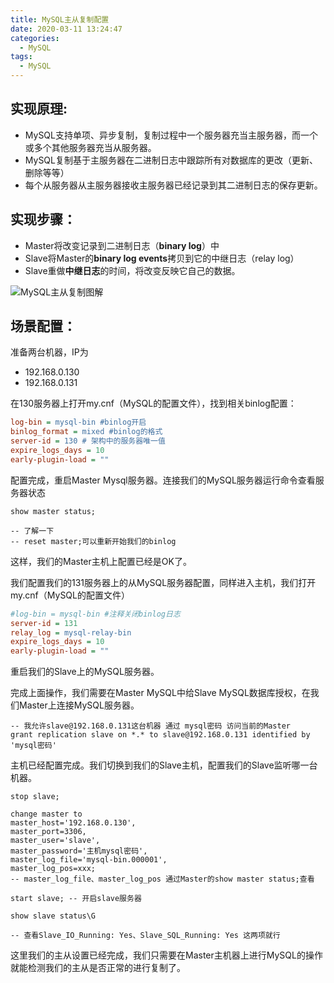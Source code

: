 ```yaml
---
title: MySQL主从复制配置
date: 2020-03-11 13:24:47
categories:
  - MySQL
tags:
  - MySQL
---
```

## 实现原理:

- MySQL支持单项、异步复制，复制过程中一个服务器充当主服务器，而一个或多个其他服务器充当从服务器。
- MySQL复制基于主服务器在二进制日志中跟踪所有对数据库的更改（更新、删除等等）
- 每个从服务器从主服务器接收主服务器已经记录到其二进制日志的保存更新。



## 实现步骤：

- Master将改变记录到二进制日志（**binary log**）中
- Slave将Master的**binary log events**拷贝到它的中继日志（relay log）
- Slave重做**中继日志**的时间，将改变反映它自己的数据。

![MySQL主从复制图解](https://oscimg.oschina.net/oscnet/8f7e2a97ec247fadc24443e5f6a58c466e0.jpg)
<!-- more -->
## 场景配置：

准备两台机器，IP为

- 192.168.0.130
- 192.168.0.131

在130服务器上打开my.cnf（MySQL的配置文件），找到相关binlog配置：

```ini
log-bin = mysql-bin #binlog开启
binlog_format = mixed #binlog的格式
server-id = 130 # 架构中的服务器唯一值
expire_logs_days = 10
early-plugin-load = ""
```

配置完成，重启Master Mysql服务器。连接我们的MySQL服务器运行命令查看服务器状态

```mysql
show master status;

-- 了解一下
-- reset master;可以重新开始我们的binlog 
```

这样，我们的Master主机上配置已经是OK了。



我们配置我们的131服务器上的从MySQL服务器配置，同样进入主机，我们打开my.cnf（MySQL的配置文件）

```ini
#log-bin = mysql-bin #注释关闭binlog日志
server-id = 131
relay_log = mysql-relay-bin
expire_logs_days = 10
early-plugin-load = ""
```

重启我们的Slave上的MySQL服务器。



完成上面操作，我们需要在Master MySQL中给Slave MySQL数据库授权，在我们Master上连接MySQL服务器。

```mysql
-- 我允许slave@192.168.0.131这台机器 通过 mysql密码 访问当前的Master
grant replication slave on *.* to slave@192.168.0.131 identified by 'mysql密码'
```

 主机已经配置完成。我们切换到我们的Slave主机，配置我们的Slave监听哪一台机器。

```mysql
stop slave;

change master to
master_host='192.168.0.130',
master_port=3306,
master_user='slave',
master_password='主机mysql密码',
master_log_file='mysql-bin.000001',
master_log_pos=xxx;
-- master_log_file、master_log_pos 通过Master的show master status;查看

start slave; -- 开启slave服务器

show slave status\G

-- 查看Slave_IO_Running: Yes、Slave_SQL_Running: Yes 这两项就行
```

这里我们的主从设置已经完成，我们只需要在Master主机器上进行MySQL的操作就能检测我们的主从是否正常的进行复制了。